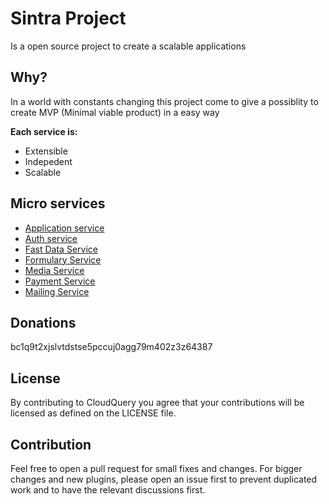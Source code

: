 # Sintra Project

Is a open source project to create a scalable applications

## Why?

In a world with constants changing this project come to give a possiblity to create MVP (Minimal viable product) in a easy way

**Each service is:**

* Extensible
* Indepedent
* Scalable 

## 

## Micro services

* [Application service](https://github.com/julioacontreras/sintra-application)
* [Auth service](https://github.com/julioacontreras/auth-service)
* [Fast Data Service](https://github.com/julioacontreras/fastdata-service)
* [Formulary Service](https://github.com/julioacontreras/formulary-service)
* [Media Service](https://github.com/julioacontreras/media-service)
* [Payment Service](https://github.com/julioacontreras/payment-service)
* [Mailing Service](https://github.com/julioacontreras/mailing-service)

## Donations

bc1q9t2xjslvtdstse5pccuj0agg79m402z3z64387

## License

By contributing to CloudQuery you agree that your contributions will be licensed as defined on the LICENSE file.

## Contribution

Feel free to open a pull request for small fixes and changes. For bigger changes and new plugins, please open an issue first to prevent duplicated work and to have the relevant discussions first.
